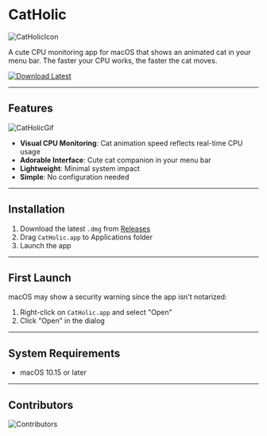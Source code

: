 # CatHolic

![CatHolicIcon](https://github.com/user-attachments/assets/8bc405f2-e072-4ab0-8b01-f7b99a94da8f)

A cute CPU monitoring app for macOS that shows an animated cat in your menu bar. The faster your CPU works, the faster the cat moves.

[![Download Latest](https://img.shields.io/github/v/release/nullisdefined/CatHolic?label=Download&style=for-the-badge)](https://github.com/nullisdefined/CatHolic/releases/latest)

---

## Features

![CatHolicGif](https://github.com/user-attachments/assets/ff9f8907-2c3a-4e1f-a40f-e1d064aaa622)

- **Visual CPU Monitoring**: Cat animation speed reflects real-time CPU usage
- **Adorable Interface**: Cute cat companion in your menu bar
- **Lightweight**: Minimal system impact
- **Simple**: No configuration needed

---

## Installation

1. Download the latest `.dmg` from [Releases](https://github.com/nullisdefined/CatHolic/releases/latest)
2. Drag `CatHolic.app` to Applications folder
3. Launch the app

---

## First Launch
macOS may show a security warning since the app isn't notarized:
1. Right-click on `CatHolic.app` and select "Open"
2. Click "Open" in the dialog

---

## System Requirements

- macOS 10.15 or later

---

## Contributors

![Contributors](https://contrib.rocks/image?repo=nullisdefined/CatHolic)
